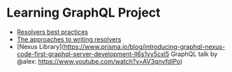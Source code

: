 # Learning GraphQL Project
      
- [Resolvers best practices](https://medium.com/paypal-engineering/graphql-resolvers-best-practices-cd36fdbcef55)
- [The approaches to writing resolvers](https://www.prisma.io/blog/the-problems-of-schema-first-graphql-development-x1mn4cb0tyl3)
- [Nexus Library](https://www.prisma.io/blog/introducing-graphql-nexus-code-first-graphql-server-development-ll6s1yy5cxl5
GraphQL talk by @alex: https://www.youtube.com/watch?v=AV3qnvfdIPo)
